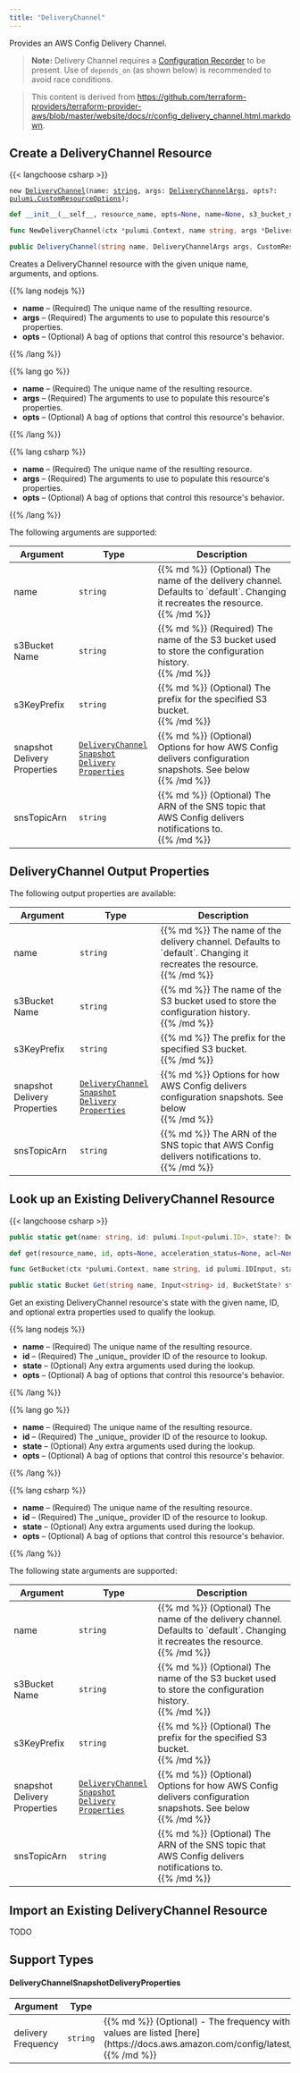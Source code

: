 ```yaml
---
title: "DeliveryChannel"
---
```


<!-- WARNING: this file was generated by the Pulumi Terraform Bridge (tfgen) Tool. -->
<!-- Do not edit by hand unless you're certain you know what you are doing! -->

<style>
  table td p { margin-top: 0; margin-bottom: 0; }
</style>

Provides an AWS Config Delivery Channel.

> **Note:** Delivery Channel requires a [Configuration Recorder](https://www.terraform.io/docs/providers/aws/r/config_configuration_recorder.html) to be present. Use of `depends_on` (as shown below) is recommended to avoid race conditions.

> This content is derived from https://github.com/terraform-providers/terraform-provider-aws/blob/master/website/docs/r/config_delivery_channel.html.markdown.


## Create a DeliveryChannel Resource

{{< langchoose csharp >}}

<div class="highlight"><pre class="chroma"><code class="language-typescript" data-lang="typescript"><span class="k">new</span> <span class="nx"><a href=/docs/reference/pkg/nodejs/pulumi/aws/s3/#DeliveryChannel>DeliveryChannel</a></span><span class="p">(</span><span class="nx">name</span>: <span class="kt"><a href=https://developer.mozilla.org/en-US/docs/Web/JavaScript/Reference/Global_Objects/String>string</a></span><span class="p">,</span> <span class="nx">args</span>: <span class="kt"><a href=/docs/reference/pkg/nodejs/pulumi/aws/s3/#DeliveryChannelArgs>DeliveryChannelArgs</a></span><span class="p">,</span> <span class="nx">opts?</span>: <span class="kt"><a href=/docs/reference/pkg/nodejs/pulumi/pulumi/#CustomResourceOptions>pulumi.CustomResourceOptions</a></span><span class="p">);</span></code></pre></div>

```python
def __init__(__self__, resource_name, opts=None, name=None, s3_bucket_name=None, s3_key_prefix=None, snapshot_delivery_properties=None, sns_topic_arn=None, __props__=None)
```

```go
func NewDeliveryChannel(ctx *pulumi.Context, name string, args *DeliveryChannelArgs, opts ...pulumi.ResourceOption) (*DeliveryChannel, error)

```

```csharp
public DeliveryChannel(string name, DeliveryChannelArgs args, CustomResourceOptions? options = null)

```

Creates a DeliveryChannel resource with the given unique name, arguments, and options.

{{% lang nodejs %}}
<ul class="pl-10">
    <li><strong>name</strong> &ndash; (Required) The unique name of the resulting resource.</li>
    <li><strong>args</strong> &ndash; (Required) The arguments to use to populate this resource's properties.</li>
    <li><strong>opts</strong> &ndash; (Optional) A bag of options that control this resource's behavior.</li>
</ul>
{{% /lang %}}

{{% lang go %}}
<ul class="pl-10">
    <li><strong>name</strong> &ndash; (Required) The unique name of the resulting resource.</li>
    <li><strong>args</strong> &ndash; (Required) The arguments to use to populate this resource's properties.</li>
    <li><strong>opts</strong> &ndash; (Optional) A bag of options that control this resource's behavior.</li>
</ul>
{{% /lang %}}

{{% lang csharp %}}
<ul class="pl-10">
    <li><strong>name</strong> &ndash; (Required) The unique name of the resulting resource.</li>
    <li><strong>args</strong> &ndash; (Required) The arguments to use to populate this resource's properties.</li>
    <li><strong>opts</strong> &ndash; (Optional) A bag of options that control this resource's behavior.</li>
</ul>
{{% /lang %}}

The following arguments are supported:

<table class="ml-6">
    <thead>
        <tr>
            <th>Argument</th>
            <th>Type</th>
            <th>Description</th>
        </tr>
    </thead>
    <tbody>
        <tr>
            <td class="align-top">name</td>
            <td class="align-top"><code>string</code></td>
            <td class="align-top">{{% md %}}
(Optional) The name of the delivery channel. Defaults to `default`. Changing it recreates the resource.

{{% /md %}}</td>
        </tr>
        <tr>
            <td class="align-top">s3Bucket<wbr>Name</td>
            <td class="align-top"><code>string</code></td>
            <td class="align-top">{{% md %}}
(Required) The name of the S3 bucket used to store the configuration history.

{{% /md %}}</td>
        </tr>
        <tr>
            <td class="align-top">s3Key<wbr>Prefix</td>
            <td class="align-top"><code>string</code></td>
            <td class="align-top">{{% md %}}
(Optional) The prefix for the specified S3 bucket.

{{% /md %}}</td>
        </tr>
        <tr>
            <td class="align-top">snapshot<wbr>Delivery<wbr>Properties</td>
            <td class="align-top"><code><a href="#deliverychannelsnapshotdeliveryproperties">Delivery<wbr>Channel<wbr>Snapshot<wbr>Delivery<wbr>Properties</a></code></td>
            <td class="align-top">{{% md %}}
(Optional) Options for how AWS Config delivers configuration snapshots. See below

{{% /md %}}</td>
        </tr>
        <tr>
            <td class="align-top">sns<wbr>Topic<wbr>Arn</td>
            <td class="align-top"><code>string</code></td>
            <td class="align-top">{{% md %}}
(Optional) The ARN of the SNS topic that AWS Config delivers notifications to.

{{% /md %}}</td>
        </tr>
    </tbody>
</table>

## DeliveryChannel Output Properties

The following output properties are available:

<table class="ml-6">
    <thead>
        <tr>
            <th>Argument</th>
            <th>Type</th>
            <th>Description</th>
        </tr>
    </thead>
    <tbody>
        <tr>
            <td class="align-top">name</td>
            <td class="align-top"><code>string</code></td>
            <td class="align-top">{{% md %}}
The name of the delivery channel. Defaults to `default`. Changing it recreates the resource.

{{% /md %}}</td>
        </tr>
        <tr>
            <td class="align-top">s3Bucket<wbr>Name</td>
            <td class="align-top"><code>string</code></td>
            <td class="align-top">{{% md %}}
The name of the S3 bucket used to store the configuration history.

{{% /md %}}</td>
        </tr>
        <tr>
            <td class="align-top">s3Key<wbr>Prefix</td>
            <td class="align-top"><code>string</code></td>
            <td class="align-top">{{% md %}}
The prefix for the specified S3 bucket.

{{% /md %}}</td>
        </tr>
        <tr>
            <td class="align-top">snapshot<wbr>Delivery<wbr>Properties</td>
            <td class="align-top"><code><a href="#deliverychannelsnapshotdeliveryproperties">Delivery<wbr>Channel<wbr>Snapshot<wbr>Delivery<wbr>Properties</a></code></td>
            <td class="align-top">{{% md %}}
Options for how AWS Config delivers configuration snapshots. See below

{{% /md %}}</td>
        </tr>
        <tr>
            <td class="align-top">sns<wbr>Topic<wbr>Arn</td>
            <td class="align-top"><code>string</code></td>
            <td class="align-top">{{% md %}}
The ARN of the SNS topic that AWS Config delivers notifications to.

{{% /md %}}</td>
        </tr>
    </tbody>
</table>

## Look up an Existing DeliveryChannel Resource

{{< langchoose csharp >}}

```typescript
public static get(name: string, id: pulumi.Input<pulumi.ID>, state?: DeliveryChannelState, opts?: pulumi.CustomResourceOptions): DeliveryChannel;
```

```python
def get(resource_name, id, opts=None, acceleration_status=None, acl=None, arn=None, bucket=None, bucket_domain_name=None, bucket_prefix=None, bucket_regional_domain_name=None, cors_rules=None, force_destroy=None, hosted_zone_id=None, lifecycle_rules=None, loggings=None, object_lock_configuration=None, policy=None, region=None, replication_configuration=None, request_payer=None, server_side_encryption_configuration=None, tags=None, versioning=None, website=None, website_domain=None, website_endpoint=None)
```

```go
func GetBucket(ctx *pulumi.Context, name string, id pulumi.IDInput, state *BucketState, opts ...pulumi.ResourceOption) (*Bucket, error)
```

```csharp
public static Bucket Get(string name, Input<string> id, BucketState? state = null, CustomResourceOptions? options = null);
```

Get an existing DeliveryChannel resource's state with the given name, ID, and optional extra
properties used to qualify the lookup.

{{% lang nodejs %}}
<ul class="pl-10">
    <li><strong>name</strong> &ndash; (Required) The unique name of the resulting resource.</li>
    <li><strong>id</strong> &ndash; (Required) The _unique_ provider ID of the resource to lookup.</li>
    <li><strong>state</strong> &ndash; (Optional) Any extra arguments used during the lookup.</li>
    <li><strong>opts</strong> &ndash; (Optional) A bag of options that control this resource's behavior.</li>
</ul>
{{% /lang %}}

{{% lang go %}}
<ul class="pl-10">
    <li><strong>name</strong> &ndash; (Required) The unique name of the resulting resource.</li>
    <li><strong>id</strong> &ndash; (Required) The _unique_ provider ID of the resource to lookup.</li>
    <li><strong>state</strong> &ndash; (Optional) Any extra arguments used during the lookup.</li>
    <li><strong>opts</strong> &ndash; (Optional) A bag of options that control this resource's behavior.</li>
</ul>
{{% /lang %}}

{{% lang csharp %}}
<ul class="pl-10">
    <li><strong>name</strong> &ndash; (Required) The unique name of the resulting resource.</li>
    <li><strong>id</strong> &ndash; (Required) The _unique_ provider ID of the resource to lookup.</li>
    <li><strong>state</strong> &ndash; (Optional) Any extra arguments used during the lookup.</li>
    <li><strong>opts</strong> &ndash; (Optional) A bag of options that control this resource's behavior.</li>
</ul>
{{% /lang %}}

The following state arguments are supported:

<table class="ml-6">
    <thead>
        <tr>
            <th>Argument</th>
            <th>Type</th>
            <th>Description</th>
        </tr>
    </thead>
    <tbody>
        <tr>
            <td class="align-top">name</td>
            <td class="align-top"><code>string</code></td>
            <td class="align-top">{{% md %}}
(Optional) The name of the delivery channel. Defaults to `default`. Changing it recreates the resource.

{{% /md %}}</td>
        </tr>
        <tr>
            <td class="align-top">s3Bucket<wbr>Name</td>
            <td class="align-top"><code>string</code></td>
            <td class="align-top">{{% md %}}
(Optional) The name of the S3 bucket used to store the configuration history.

{{% /md %}}</td>
        </tr>
        <tr>
            <td class="align-top">s3Key<wbr>Prefix</td>
            <td class="align-top"><code>string</code></td>
            <td class="align-top">{{% md %}}
(Optional) The prefix for the specified S3 bucket.

{{% /md %}}</td>
        </tr>
        <tr>
            <td class="align-top">snapshot<wbr>Delivery<wbr>Properties</td>
            <td class="align-top"><code><a href="#deliverychannelsnapshotdeliveryproperties">Delivery<wbr>Channel<wbr>Snapshot<wbr>Delivery<wbr>Properties</a></code></td>
            <td class="align-top">{{% md %}}
(Optional) Options for how AWS Config delivers configuration snapshots. See below

{{% /md %}}</td>
        </tr>
        <tr>
            <td class="align-top">sns<wbr>Topic<wbr>Arn</td>
            <td class="align-top"><code>string</code></td>
            <td class="align-top">{{% md %}}
(Optional) The ARN of the SNS topic that AWS Config delivers notifications to.

{{% /md %}}</td>
        </tr>
    </tbody>
</table>

## Import an Existing DeliveryChannel Resource

TODO

## Support Types

#### DeliveryChannelSnapshotDeliveryProperties

<table class="ml-6">
    <thead>
        <tr>
            <th>Argument</th>
            <th>Type</th>
            <th>Description</th>
        </tr>
    </thead>
    <tbody>
        <tr>
            <td class="align-top">delivery<wbr>Frequency</td>
            <td class="align-top"><code>string</code></td>
            <td class="align-top">{{% md %}}
(Optional) - The frequency with which AWS Config recurringly delivers configuration snapshots.
e.g. `One_Hour` or `Three_Hours`.
Valid values are listed [here](https://docs.aws.amazon.com/config/latest/APIReference/API_ConfigSnapshotDeliveryProperties.html#API_ConfigSnapshotDeliveryProperties_Contents).

{{% /md %}}</td>
        </tr>
    </tbody>
</table>

